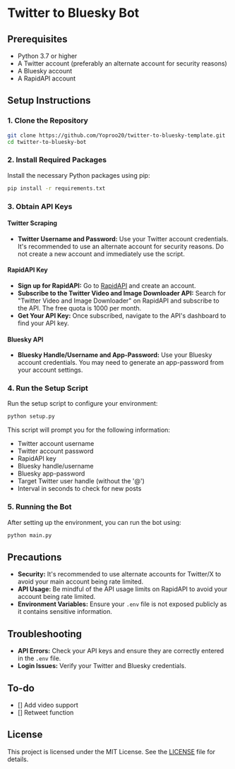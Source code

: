 # Twitter to Bluesky Bot
## Prerequisites

- Python 3.7 or higher
- A Twitter account (preferably an alternate account for security reasons)
- A Bluesky account
- A RapidAPI account

## Setup Instructions

### 1. Clone the Repository
```bash
git clone https://github.com/Yoproo20/twitter-to-bluesky-template.git
cd twitter-to-bluesky-bot
```

### 2. Install Required Packages

Install the necessary Python packages using pip:

```bash
pip install -r requirements.txt
```

### 3. Obtain API Keys

#### Twitter Scraping

- **Twitter Username and Password:** Use your Twitter account credentials. It's recommended to use an alternate account for security reasons. Do not create a new account and immediately use the script.

#### RapidAPI Key

- **Sign up for RapidAPI:** Go to [RapidAPI](https://rapidapi.com/) and create an account.
- **Subscribe to the Twitter Video and Image Downloader API:** Search for "Twitter Video and Image Downloader" on RapidAPI and subscribe to the API. The free quota is 1000 per month.
- **Get Your API Key:** Once subscribed, navigate to the API's dashboard to find your API key.

#### Bluesky API

- **Bluesky Handle/Username and App-Password:** Use your Bluesky account credentials. You may need to generate an app-password from your account settings.

### 4. Run the Setup Script

Run the setup script to configure your environment:

```bash
python setup.py
```

This script will prompt you for the following information:
- Twitter account username
- Twitter account password
- RapidAPI key
- Bluesky handle/username
- Bluesky app-password
- Target Twitter user handle (without the '@')
- Interval in seconds to check for new posts

### 5. Running the Bot

After setting up the environment, you can run the bot using:

```bash
python main.py
```

## Precautions

- **Security:** It's recommended to use alternate accounts for Twitter/X to avoid your main account being rate limited.
- **API Usage:** Be mindful of the API usage limits on RapidAPI to avoid your account being rate limited.
- **Environment Variables:** Ensure your `.env` file is not exposed publicly as it contains sensitive information.

## Troubleshooting

- **API Errors:** Check your API keys and ensure they are correctly entered in the `.env` file.
- **Login Issues:** Verify your Twitter and Bluesky credentials.

## To-do
- [] Add video support
- [] Retweet function
## License

This project is licensed under the MIT License. See the [LICENSE](LICENSE) file for details.
